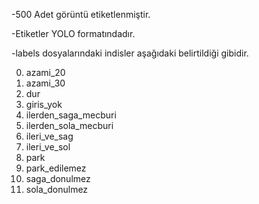 
-500 Adet görüntü etiketlenmiştir.

-Etiketler YOLO formatındadır.

-labels dosyalarındaki indisler aşağıdaki belirtildiği gibidir.

0. azami_20
1. azami_30
2. dur
3. giris_yok
4. ilerden_saga_mecburi
5. ilerden_sola_mecburi
6. ileri_ve_sag
7. ileri_ve_sol
8. park
9. park_edilemez
10. saga_donulmez
11. sola_donulmez


